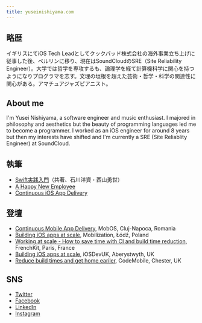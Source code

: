 ```yaml
---
title: yuseinishiyama.com
---
```


## 略歴

イギリスにてiOS Tech Leadとしてクックパッド株式会社の海外事業立ち上げに従事した後、ベルリンに移り、現在はSoundCloudのSRE（Site Reliability Engineer）。大学では哲学を専攻するも、論理学を経て計算機科学に関心を持つようになりプログラマを志す。文理の垣根を超えた芸術・哲学・科学の関連性に関心がある。アマチュアジャズピアニスト。

## About me

I'm Yusei Nishiyama, a software engineer and music enthusiast. I majored in philosophy and aesthetics but the beauty of programming languages led me to become a programmer. I worked as an iOS engineer for around 8 years but then my interests have shifted and I'm currently a SRE (Site Reliablity Engineer) at SoundCloud.

## 執筆

- [Swift実践入門](https://www.amazon.co.jp/dp/4774187305)（共著、石川洋資・西山勇世）
- [A Happy New Employee](https://developers.soundcloud.com/blog/a-happy-new-employee)
- [Continuous iOS App Delivery](https://sourcediving.com/continuous-ios-app-delivery-1a158f1f3d33)

## 登壇

- [Continuous Mobile App Delivery](https://speakerdeck.com/yuseinishiyama/continuous-mobile-app-delivery), MobOS, Cluj-Napoca, Romania
- [Building iOS apps at scale](https://academy.realm.io/posts/yusei-nishiyama-mobilization-2017-building-ios-apps-at-scale/), Mobilization, Łódź, Poland
- [Working at scale - How to save time with CI and build time reduction](https://www.youtube.com/watch?v=XLFQ40EqG64), FrenchKit, Paris, France
- [Building iOS apps at scale](https://speakerdeck.com/yuseinishiyama/building-ios-apps-at-scale), iOSDevUK, Aberystwyth, UK
- [Reduce build times and get home eariler](https://speakerdeck.com/yuseinishiyama/reduce-build-times-and-get-home-eariler), CodeMobile, Chester, UK

## SNS

- [Twitter](https://twitter.com/yuseinishiyama)
- [Facebook](https://www.facebook.com/yusei.nishiyama.7/)
- [LinkedIn](https://www.linkedin.com/in/yusei-nishiyama-6b45299b/)
- [Instagram](https://www.instagram.com/yuseinishiyama/)
